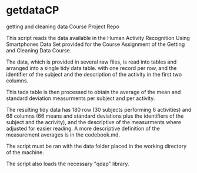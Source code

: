getdataCP
=========

getting and cleaning data Course Project Repo

This script reads the data available in the Human Activity Recognition Using Smartphones Data Set provided for the Course Assignment of the Getting and Cleaning Data Course.

The data, which is provided in several raw files, is read into tables and arranged into a single tidy data table. with one record per row, and the identifier of the subject and the description of the activity in the first two columns.

This tada table is then processed to obtain the average of the mean and standard deviation measurments per subject and per activity.

The resulting tidy data has 180 row (30 subjects performing 6 activities) and 68 columns (66 means and standard deviations plus the identifiers of the subject and the acrivity), and the descriptive of the measurments where adjusted for easier reading. A more descriptive definition of the measurement averages is in the codebook.md.

The script must be ran with the data folder placed in the working directory of the machine.

The script also loads the necessary "qdap" library.
  
